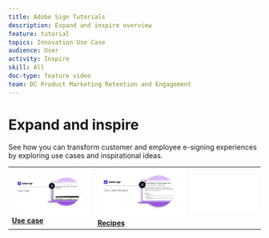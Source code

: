 ```yaml
---
title: Adobe Sign Tutorials
description: Expand and inspire overview
feature: tutorial
topics: Innovation Use Case
audience: User
activity: Inspire
skill: All
doc-type: feature video
team: DC Product Marketing Retention and Engagement
---
```


# Expand and inspire

See how you can transform customer and employee e-signing experiences by exploring use cases and inspirational ideas.

<table>
<tr>
  <td>
    <a href="use-case.md">
      <img alt="Use Case" src="assets/Expand_Use-Case.png" />
    </a>
    <div>
    <a href="use-case.md"><strong>Use case</strong></a>
    <br>
  </td>
  <td>
    <a href="recipes.md">
      <img alt="Recipes" src="assets/Expand_Recipe.png" />
    </a>
    <div>
    <a href="recipes.md"><strong>Recipes</strong></a>
    <br>
  <td>
    <img alt="Spacer" src="assets/Whitespacer.png" />
    <div>
    <br>
  </td>
</tr>
</table>
